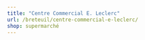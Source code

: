 ```yaml
---
title: "Centre Commercial E. Leclerc"
url: /breteuil/centre-commercial-e-leclerc/
shop: supermarché
---
```

